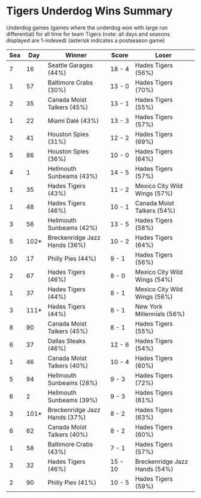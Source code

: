 # Tigers Underdog Wins Summary



Underdog games (games where the underdog won with large run differential) for all time for team Tigers (note: all days and seasons displayed are 1-indexed) (asterisk indicates a postseason game)


| Sea | Day | Winner | Score | Loser | 
| ------ |------ |------ |------ |------ |
| 7 | 16 | Seattle Garages (44%) | 18 - 4 | Hades Tigers (56%) | 
| 1 | 57 | Baltimore Crabs (30%) | 13 - 0 | Hades Tigers (70%) | 
| 2 | 35 | Canada Moist Talkers (45%) | 13 - 1 | Hades Tigers (55%) | 
| 1 | 22 | Miami Dalé (43%) | 13 - 3 | Hades Tigers (57%) | 
| 2 | 41 | Houston Spies (31%) | 12 - 2 | Hades Tigers (69%) | 
| 5 | 86 | Houston Spies (36%) | 10 - 0 | Hades Tigers (64%) | 
| 4 | 1 | Hellmouth Sunbeams (43%) | 14 - 5 | Hades Tigers (57%) | 
| 1 | 35 | Hades Tigers (43%) | 11 - 2 | Mexico City Wild Wings (57%) | 
| 1 | 48 | Hades Tigers (46%) | 10 - 1 | Canada Moist Talkers (54%) | 
| 3 | 56 | Hellmouth Sunbeams (42%) | 13 - 5 | Hades Tigers (58%) | 
| 5 | 102* | Breckenridge Jazz Hands (36%) | 10 - 2 | Hades Tigers (64%) | 
| 10 | 17 | Philly Pies (44%) | 9 - 1 | Hades Tigers (56%) | 
| 2 | 67 | Hades Tigers (46%) | 8 - 0 | Mexico City Wild Wings (54%) | 
| 1 | 37 | Hades Tigers (44%) | 8 - 1 | Mexico City Wild Wings (56%) | 
| 3 | 111* | Hades Tigers (44%) | 8 - 1 | New York Millennials (56%) | 
| 8 | 90 | Canada Moist Talkers (45%) | 8 - 1 | Hades Tigers (55%) | 
| 6 | 37 | Dallas Steaks (46%) | 12 - 6 | Hades Tigers (54%) | 
| 1 | 46 | Canada Moist Talkers (40%) | 10 - 4 | Hades Tigers (60%) | 
| 5 | 94 | Hellmouth Sunbeams (28%) | 9 - 3 | Hades Tigers (72%) | 
| 6 | 2 | Hellmouth Sunbeams (39%) | 9 - 3 | Hades Tigers (61%) | 
| 3 | 101* | Breckenridge Jazz Hands (37%) | 8 - 2 | Hades Tigers (63%) | 
| 6 | 62 | Canada Moist Talkers (40%) | 8 - 2 | Hades Tigers (60%) | 
| 1 | 58 | Baltimore Crabs (43%) | 7 - 1 | Hades Tigers (57%) | 
| 3 | 32 | Hades Tigers (46%) | 15 - 10 | Breckenridge Jazz Hands (54%) | 
| 2 | 90 | Philly Pies (41%) | 10 - 5 | Hades Tigers (59%) | 



